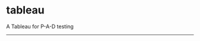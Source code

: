 tableau
=======

A Tableau for P-A-D testing
 
 
 
--------------------------------------------------------------------------------------------------------------------------------------
